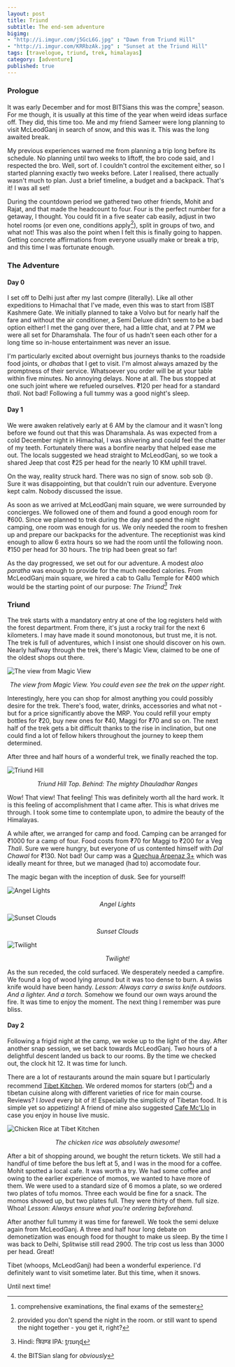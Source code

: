 ```yaml
---
layout: post
title: Triund
subtitle: The end-sem adventure
bigimg:
- "http://i.imgur.com/j5GcL6G.jpg" : "Dawn from Triund Hill"
- "http://i.imgur.com/KRRbzAk.jpg" : "Sunset at the Triund Hill"
tags: [travelogue, triund, trek, himalayas]
category: [adventure]
published: true
---
```


[^gyani]: gyani

### Prologue  

It was early December and for most BITSians this was the compre[^compre] season. For me though, it is usually at this time of the year when weird ideas surface off. They did, this time too. Me and my friend Sameer were long planning to visit McLeodGanj in search of snow, and this was it. This was the long awaited break.

[^compre]: comprehensive examinations, the final exams of the semester

My previous experiences warned me from planning a trip long before its schedule. No planning until two weeks to liftoff, the bro code said, and I respected the bro. Well, sort of. I couldn't control the excitement either, so I started planning exactly two weeks before. Later I realised, there actually wasn't much to plan. Just a brief timeline, a budget and a backpack. That's it! I was all set!

During the countdown period we gathered two other friends, Mohit and Rajat, and that made the headcount to four. Four is the perfect number for a getaway, I thought. You could fit in a five seater cab easily, adjust in two hotel rooms (or even one, conditions apply[^tnc]), split in groups of two, and what not! This was also the point when I felt this is finally going to happen. Getting concrete affirmations from everyone usually make or break a trip, and this time I was fortunate enough.

[^tnc]: provided you don't spend the night in the room. or still want to spend the night together - you get it, right?

### The Adventure

#### Day 0

I set off to Delhi just after my last compre (literally). Like all other expeditions to Himachal that I've made, even this was to start from ISBT Kashmere Gate.  We initially planned to take a Volvo but for nearly half the fare and without the air conditioner, a Semi Deluxe didn't seem to be a bad option either! I met the gang over there, had a little chat, and at 7 PM we were all set for Dharamshala. The four of us hadn't seen each other for a long time so in-house entertainment was never an issue.

I'm particularly excited about overnight bus journeys thanks to the roadside food joints, or _dhabas_ that I get to visit. I'm almost always amazed by the promptness of their service. Whatsoever you order will be at your table within five minutes. No annoying delays. None at all. The bus stopped at one such joint where we refueled ourselves. &#8377;120 per head for a standard _thali_. Not bad! Following a full tummy was a good night's sleep.

#### Day 1

We were awaken relatively early at 6 AM by the clamour and it wasn't long before we found out that this was Dharamshala. As was expected from a cold December night in Himachal, I was shivering and could feel the chatter of my teeth. Fortunately there was a bonfire nearby that helped ease me out. The locals suggested we head straight to McLeodGanj, so we took a shared Jeep that cost &#8377;25 per head for the nearly 10 KM uphill travel.

On the way, reality struck hard. There was no sign of snow. sob sob :cry:. Sure it was disappointing, but that couldn't ruin our adventure. Everyone kept calm. Nobody discussed the issue.  

As soon as we arrived at McLeodGanj main square, we were surrounded by concierges. We followed one of them and found a good enough room for &#8377;600. Since we planned to trek during the day and spend the night camping, one room was enough for us. We only needed the room to freshen up and prepare our backpacks for the adventure. The receptionist was kind enough to allow 6 extra hours so we had the room until the following noon. &#8377;150 per head for 30 hours. The trip had been great so far!

As the day progressed, we set out for our adventure. A modest _aloo paratha_ was enough to provide for the much needed calories. From McLeodGanj main square, we hired a cab to Gallu Temple for &#8377;400 which would be the starting point of our purpose: _The Triund[^triund] Trek_

[^triund]: Hindi: त्रिउण्ड IPA: t̪rɪʊɳɖ

### Triund

The trek starts with a mandatory entry at one of the log registers held with the forest department. From there, it's just a rocky trail for the next 6 kilometers. I may have made it sound monotonous, but trust me, it is not. The trek is full of adventures, which I insist one should discover on his own. Nearly halfway through the trek, there's Magic View, claimed to be one of the oldest shops out there.

![The view from Magic View](http://i.imgur.com/ZmUtv47.jpg)
<center><em>The view from Magic View. You could even see the trek on the upper right.</em></center>

Interestingly, here you can shop for almost anything you could possibly desire for the trek. There's food, water, drinks, accessories and what not - but for a price significantly above the MRP. You could refill your empty bottles for &#8377;20, buy new ones for &#8377;40, Maggi for &#8377;70 and so on. The next half of the trek gets a bit difficult thanks to the rise in inclination, but one could find a lot of fellow hikers throughout the journey to keep them determined.

After three and half hours of a wonderful trek, we finally reached the top.

![Triund Hill](http://i.imgur.com/85DjXkb.jpg)

<center><em>Triund Hill Top. Behind: The mighty Dhauladhar Ranges</em></center>

Wow! That view! That feeling! This was definitely worth all the hard work. It is this feeling of accomplishment that I came after. This is what drives me through. I took some time to contemplate upon, to admire the beauty of the Himalayas.

A while after, we arranged for camp and food. Camping can be arranged for &#8377;1000 for a camp of four. Food costs from &#8377;70 for Maggi to &#8377;200 for a Veg _Thali_. Sure we were hungry, but everyone of us contented himself with _Dal Chawal_ for &#8377;130. Not bad! Our camp was a [Quechua Arpenaz 3+](https://www.quechua.co.uk/arpenaz-3-camping-tent-3-people-and-storage-area-id_8347890l) which was ideally meant for three, but we managed (had to) accomodate four.

The magic began with the inception of dusk. See for yourself!

![Angel Lights](http://i.imgur.com/dkqD19I.jpg)

<center><em>Angel Lights</em></center>

![Sunset Clouds](http://i.imgur.com/YqOzl3k.jpg)

<center><em>Sunset Clouds</em></center>

![Twilight](http://i.imgur.com/dKDOJhw.jpg)

<center><em>Twilight!</em></center>

As the sun receded, the cold surfaced. We desperately needed a campfire. We found a log of wood lying around but it was too dense to burn. A swiss knife would have been handy. _Lesson: Always carry a swiss knife outdoors. And a lighter. And a torch._ Somehow we found our own ways around the fire. It was time to enjoy the moment. The next thing I remember was pure bliss.

#### Day 2

Following a frigid night at the camp, we woke up to the light of the day. After another snap session, we set back towards McLeodGanj. Two hours of a delightful descent landed us back to our rooms. By the time we checked out, the clock hit 12. It was time for lunch.

There are a lot of restaurants around the main square but I particularly recommend [Tibet Kitchen](https://www.google.co.in/maps/place/Tibet+Kitchen/@32.2387462,76.3216171,17z/). We ordered momos for starters (ob![^ob]) and a tibetan cuisine along with different varieties of rice for main course. Reviews? I _loved_ every bit of it! Especially the simplicity of Tibetan food. It is simple yet so appetizing! A friend of mine also suggested [Cafe Mc'Llo](https://www.google.co.in/maps/place/Mcllo+Beer+Bar+and+Restaurant/@32.2386475,76.3214971,17z/) in case you enjoy in house live music.

[^ob]: the BITSian slang for _obviously_

![Chicken Rice at Tibet Kitchen](http://i.imgur.com/mw9ncwR.jpg)
<center><em>The chicken rice was absolutely awesome!</em></center>

After a bit of shopping around, we bought the return tickets. We still had a handful of time before the bus left at 5, and I was in the mood for a coffee. Mohit spotted a local cafe. It was worth a try. We had some coffee and owing to the earlier experience of momos, we wanted to have more of them. We were used to a standard size of 6 momos a plate, so we ordered two plates of tofu momos. Three each would be fine for a snack. The momos showed up, but two plates full. They were thirty of them. full size. Whoa! _Lesson: Always ensure what you're ordering beforehand._

After another full tummy it was time for farewell. We took the semi deluxe again from McLeodGanj. A three and half hour long debate on demonetization was enough food for thought to make us sleep. By the time I was back to Delhi, Splitwise still read 2900. The trip cost us less than 3000 per head. Great!

Tibet (whoops, McLeodGanj) had been a wonderful experience. I'd definitely want to visit sometime later. But this time, when it snows.  

Until next time!

